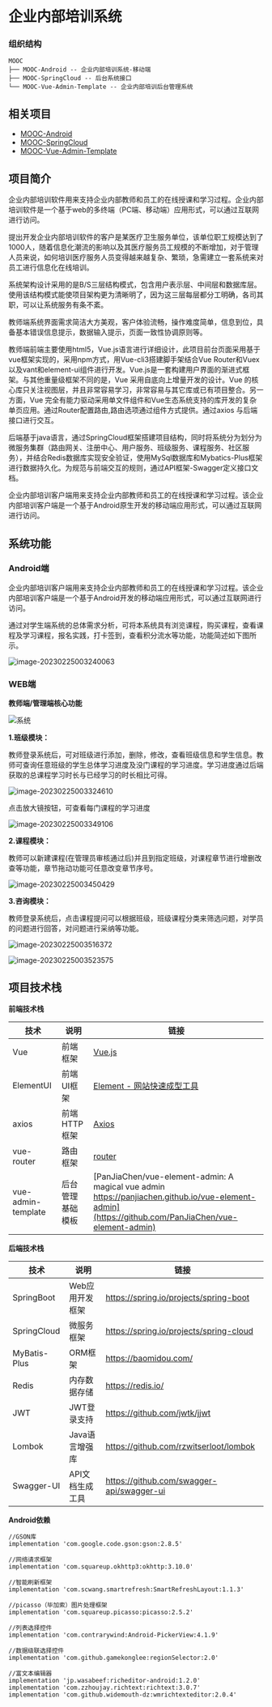 # 企业内部培训系统

### 组织结构

```
MOOC
├── MOOC-Android -- 企业内部培训系统-移动端
├── MOOC-SpringCloud -- 后台系统接口
└── MOOC-Vue-Admin-Template -- 企业内部培训后台管理系统
```

## 相关项目

- [MOOC-Android](https://github.com/Lin-Z-J/MOOC-Android.git)
- [MOOC-SpringCloud](https://github.com/Lin-Z-J/MOOC-SpringCloud.git)
- [MOOC-Vue-Admin-Template](https://github.com/Lin-Z-J/MOOC-Vue-Admin-Template.git)

## 项目简介

​		企业内部培训软件用来支持企业内部教师和员工的在线授课和学习过程。企业内部培训软件是一个基于web的多终端（PC端、移动端）应用形式，可以通过互联网进行访问。

​		提出开发企业内部培训软件的客户是某医疗卫生服务单位，该单位职工规模达到了1000人，随着信息化潮流的影响以及其医疗服务员工规模的不断增加，对于管理人员来说，如何培训医疗服务人员变得越来越复杂、繁琐，急需建立一套系统来对员工进行信息化在线培训。

​		系统架构设计采用的是B/S三层结构模式，包含用户表示层、中间层和数据库层。使用该结构模式能使项目架构更为清晰明了，因为这三层每层都分工明确，各司其职，可以让系统服务有条不紊。

​		教师端系统界面需求简洁大方美观，客户体验流畅，操作难度简单，信息到位，具备基本错误信息提示，数据输入提示，页面一致性协调原则等。

​		教师端前端主要使用html5，Vue.js语言进行详细设计，此项目前台页面采用基于vue框架实现的，采用npm方式，用Vue-cli3搭建脚手架结合Vue Router和Vuex以及vant和element-ui组件进行开发。Vue.js是一套构建用户界面的渐进式框架。与其他重量级框架不同的是，Vue 采用自底向上增量开发的设计。Vue 的核心库只关注视图层，并且非常容易学习，非常容易与其它库或已有项目整合。另一方面，Vue 完全有能力驱动采用单文件组件和Vue生态系统支持的库开发的复杂单页应用。通过Router配置路由,路由选项通过组件方式提供。通过axios 与后端接口进行交互。	

​		后端基于java语言，通过SpringCloud框架搭建项目结构，同时将系统分为划分为微服务集群（路由网关、注册中心、用户服务、班级服务、课程服务、社区服务），并结合Redis数据库实现安全验证，使用MySql数据库和Mybatics-Plus框架进行数据持久化。为规范与前端交互的规则，通过API框架-Swagger定义接口文档。

​		企业内部培训客户端用来支持企业内部教师和员工的在线授课和学习过程。该企业内部培训客户端是一个基于Android原生开发的移动端应用形式，可以通过互联网进行访问。

## 系统功能

### Android端

​		企业内部培训客户端用来支持企业内部教师和员工的在线授课和学习过程。该企业内部培训客户端是一个基于Android开发的移动端应用形式，可以通过互联网进行访问。

​		通过对学生端系统的总体需求分析，可将本系统具有浏览课程，购买课程，查看课程及学习课程，报名实践，打卡签到，查看积分流水等功能，功能简述如下图所示。

![image-20230225003240063](https://github.com/saiGou-14H/save-image/blob/main/%E4%BC%81%E4%B8%9A%E5%86%85%E9%83%A8%E5%9F%B9%E8%AE%AD%E7%B3%BB%E7%BB%9F/App/%E7%B3%BB%E7%BB%9F.png)

### WEB端

**教师端/管理端核心功能**

![系统](https://github.com/saiGou-14H/save-image/blob/main/%E4%BC%81%E4%B8%9A%E5%86%85%E9%83%A8%E5%9F%B9%E8%AE%AD%E7%B3%BB%E7%BB%9F/%E5%89%8D%E7%AB%AF/%E6%B5%81%E7%A8%8B%E5%9B%BE.png)

**1.班级模块：**

​		教师登录系统后，可对班级进行添加，删除，修改，查看班级信息和学生信息。教师可查询任意班级的学生总体学习进度及没门课程的学习进度。学习进度通过后端获取的总课程学习时长与已经学习的时长相比可得。

![image-20230225003324610](https://github.com/saiGou-14H/save-image/blob/main/%E4%BC%81%E4%B8%9A%E5%86%85%E9%83%A8%E5%9F%B9%E8%AE%AD%E7%B3%BB%E7%BB%9F/%E5%89%8D%E7%AB%AF/1.png)

点击放大镜按钮，可查看每门课程的学习进度

![image-20230225003349106](https://github.com/saiGou-14H/save-image/blob/main/%E4%BC%81%E4%B8%9A%E5%86%85%E9%83%A8%E5%9F%B9%E8%AE%AD%E7%B3%BB%E7%BB%9F/%E5%89%8D%E7%AB%AF/2.png)

**2.课程模块：**

​		教师可以新建课程(在管理员审核通过后)并且到指定班级，对课程章节进行增删改查等功能，章节拖动功能可任意改变章节序号。

![image-20230225003450429](https://github.com/saiGou-14H/save-image/blob/main/%E4%BC%81%E4%B8%9A%E5%86%85%E9%83%A8%E5%9F%B9%E8%AE%AD%E7%B3%BB%E7%BB%9F/%E5%89%8D%E7%AB%AF/3.png)

**3.咨询模块：**

​		教师登录系统后，点击课程提问可以根据班级，班级课程分类来筛选问题，对学员的问题进行回答，对问题进行采纳等功能。

![image-20230225003516372](https://github.com/saiGou-14H/save-image/blob/main/%E4%BC%81%E4%B8%9A%E5%86%85%E9%83%A8%E5%9F%B9%E8%AE%AD%E7%B3%BB%E7%BB%9F/%E5%89%8D%E7%AB%AF/4.png)

![image-20230225003523575](https://github.com/saiGou-14H/save-image/blob/main/%E4%BC%81%E4%B8%9A%E5%86%85%E9%83%A8%E5%9F%B9%E8%AE%AD%E7%B3%BB%E7%BB%9F/%E5%89%8D%E7%AB%AF/5.png)

## 项目技术栈

**前端技术栈**

| 技术               | 说明             | 链接                                                         |
| ------------------ | ---------------- | ------------------------------------------------------------ |
| Vue                | 前端框架         | [Vue.js](https://vuejs.org/)                                 |
| ElementUI          | 前端UI框架       | [Element - 网站快速成型工具](https://element.eleme.cn/#/zh-CN) |
| axios              | 前端HTTP框架     | [Axios](https://github.com/axios/axios )                     |
| vue-router         | 路由框架         | [router](https://router.vuejs.org/)                          |
| vue-admin-template | 后台管理基础模板 | [PanJiaChen/vue-element-admin: A magical vue admin https://panjiachen.github.io/vue-element-admin](https://github.com/PanJiaChen/vue-element-admin) |

**后端技术栈**

| 技术         | 说明            | 链接                                      |
| ------------ | --------------- | ----------------------------------------- |
| SpringBoot   | Web应用开发框架 | https://spring.io/projects/spring-boot    |
| SpringCloud  | 微服务框架      | https://spring.io/projects/spring-cloud   |
| MyBatis-Plus | ORM框架         | https://baomidou.com/                     |
| Redis        | 内存数据存储    | https://redis.io/                         |
| JWT          | JWT登录支持     | https://github.com/jwtk/jjwt              |
| Lombok       | Java语言增强库  | https://github.com/rzwitserloot/lombok    |
| Swagger-UI   | API文档生成工具 | https://github.com/swagger-api/swagger-ui |

**Android依赖**

```
//GSON库
implementation 'com.google.code.gson:gson:2.8.5'

//网络请求框架
implementation 'com.squareup.okhttp3:okhttp:3.10.0'

//智能刷新框架
implementation 'com.scwang.smartrefresh:SmartRefreshLayout:1.1.3'

//picasso（毕加索）图片处理框架
implementation 'com.squareup.picasso:picasso:2.5.2'

//列表选择控件
implementation 'com.contrarywind:Android-PickerView:4.1.9'

//数据级联选择控件
implementation 'com.github.gamekonglee:regionSelector:2.0'

//富文本编辑器
implementation 'jp.wasabeef:richeditor-android:1.2.0'
implementation 'com.zzhoujay.richtext:richtext:3.0.7' 
implementation 'com.github.widemouth-dz:wmrichtexteditor:2.0.4'
```

